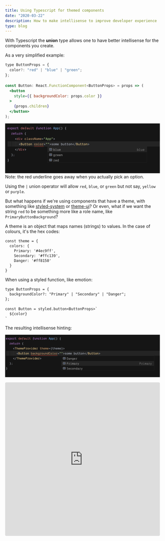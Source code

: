 ```yaml
---
title: Using Typescript for themed components
date: "2020-03-22"
description: How to make intellisense to improve developer experience
type: blog
---
```


With Typescript the **union** type allows one to have better intellisense for the components you create.

As a very simplified example:


```jsx
type ButtonProps = {
  color?: "red" | "blue" | "green";
};

const Button: React.FunctionComponent<ButtonProps> = props => (
  <button
    style={{ backgroundColor: props.color }}
  >
    {props.children}
  </button>
);
```

![See how hinting works](./hinting.png)
Note: the red underline goes away when you actually pick an option.

Using the `|` union operator will allow `red`, `blue`, or `green` but not say, `yellow` or `purple`.

But what happens if we're using components that have a theme, with something like [styled-system](https://styled-system.com/) or [theme-ui](https://theme-ui.com/)? Or even, what if we want the string `red` to be something more like a role name, like `PrimaryButtonBackground`?

A theme is an object that maps names (strings) to values. In the case of colours, it's the hex codes:

```
const theme = {
  colors: {
    Primary: '#4ec9ff',
    Secondary: '#ffc139',
    Danger: '#ff8150'
  }
}
```

When using a styled function, like emotion:

```
type ButtonProps = {
  backgroundColor?: "Primary" | "Secondary" | "Danger";
};

const Button = styled.button<ButtonProps>`
  ${color}
`
```

The resulting intellisense hinting:

![See the role hinting](role-colors.png)

<iframe
     src="https://codesandbox.io/embed/typehintingstyledsystem-4mxl8?fontsize=14&hidenavigation=1&theme=dark"
     style="width:100%; height:500px; border:0; border-radius: 4px; overflow:hidden;"
     title="type_hinting_styled_system"
     allow="geolocation; microphone; camera; midi; vr; accelerometer; gyroscope; payment; ambient-light-sensor; encrypted-media; usb"
     sandbox="allow-modals allow-forms allow-popups allow-scripts allow-same-origin"
   ></iframe>
